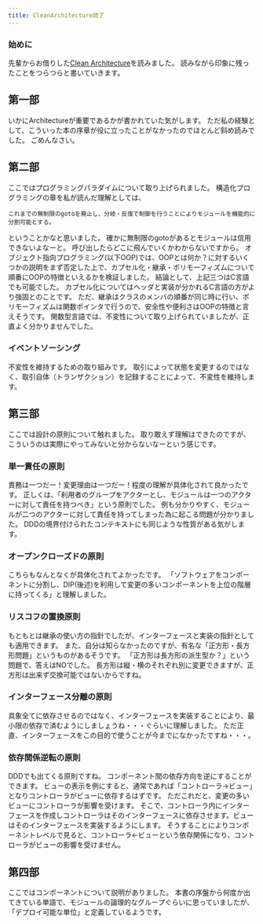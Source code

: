 ```yaml
---
title: CleanArchitecture読了
---
```


### 始めに
先輩からお借りした[Clean Architecture](https://www.amazon.co.jp/Clean-Architecture-%E9%81%94%E4%BA%BA%E3%81%AB%E5%AD%A6%E3%81%B6%E3%82%BD%E3%83%95%E3%83%88%E3%82%A6%E3%82%A7%E3%82%A2%E3%81%AE%E6%A7%8B%E9%80%A0%E3%81%A8%E8%A8%AD%E8%A8%88-Robert-C-Martin/dp/4048930656/)を読みました。
読みながら印象に残ったことをつらつらと書いていきます。

## 第一部
いかにArchitectureが重要であるかが書かれていた気がします。
ただ私の経験として、こういった本の序章が役に立ったことがなかったのでほとんど斜め読みでした。
ごめんなさい。

## 第二部
ここではプログラミングパラダイムについて取り上げられました。
構造化プログラミングの章を私が読んだ理解としては、

```
これまでの無制限のgotoを廃止し、分岐・反復で制御を行うことによりモジュールを機能的に分割可能とする。
```

ということかなと思いました。
確かに無制限のgotoがあるとモジュールは信用できないよなーと。
呼び出したらどこに飛んでいくかわからないですから。
オブジェクト指向プログラミング(以下OOP)では、OOPとは何か？に対するいくつかの説明をまず否定した上で、カプセル化・継承・ポリモーフィズムについて順番にOOPの特徴といえるかを検証しました。
結論として、上記三つはC言語でも可能でした。
カプセル化についてはヘッダと実装が分かれるC言語の方がより強固とのことです。
ただ、継承はクラスのメンバの順番が同じ時に行い、ポリモーフィズムは関数ポインタで行うので、安全性や便利さはOOPの特徴と言えそうです。
関数型言語では、不変性について取り上げられていましたが、正直よく分かりませんでした。

### イベントソーシング
不変性を維持するための取り組みです。
取引によって状態を変更するのではなく、取引自体（トランザクション）を記録することによって、不変性を維持します。

## 第三部
ここでは設計の原則について触れました。
取り敢えず理解はできたのですが、こういうのは実際にやってみないと分からないなーという感じです。

### 単一責任の原則
責務は一つだー！変更理由は一つだー！程度の理解が具体化されて良かったです。
正しくは、「利用者のグループをアクターとし、モジュールは一つのアクターに対して責任を持つべき」という原則でした。
例も分かりやすく、モジュールが二つのアクターに対して責任を持ってしまった為に起こる問題が分かりました。
DDDの境界付けられたコンテキストにも同じような性質がある気がします。

### オープンクローズドの原則
こちらもなんとなくが具体化されてよかったです。
「ソフトウェアをコンポーネントに分割し、DIP(後述)を利用して変更の多いコンポーネントを上位の階層に持ってくる」と理解しました。

### リスコフの置換原則
もともとは継承の使い方の指針でしたが、インターフェースと実装の指針としても適用できます。
また、自分は知らなかったのですが、有名な「正方形・長方形問題」というものがあるそうです。
「正方形は長方形の派生型か？」という問題で、答えはNOでした。
長方形は縦・横のそれぞれ別に変更できますが、正方形は出来ず交換可能ではないからですね。

### インターフェース分離の原則
具象全てに依存させるのではなく、インターフェースを実装することにより、最小限の依存で済むようにしましょうね・・・ぐらいに理解しました。
ただ正直、インターフェースをこの目的で使うことが今までになかったですね・・・。

### 依存関係逆転の原則
DDDでも出てくる原則ですね。
コンポーネント間の依存方向を逆にすることができます。
ビューの表示を例にすると、通常であれば「コントローラ->ビュー」となりコントローラがビューに依存するはずです。
ただこれだと、変更の多いビューにコントローラが影響を受けます。
そこで、コントローラ内にインターフェースを作成しコントローラはそのインターフェースに依存させます。ビューはそのインターフェースを実装するようにします。
そうすることによりコンポーネントレベルで見ると、コントローラ<-ビューという依存関係になり、コントローラがビューの影響を受けません。

## 第四部
ここではコンポーネントについて説明がありました。
本書の序盤から何度か出てきている単語で、モジュールの論理的なグループぐらいに思っていましたが、「デプロイ可能な単位」と定義しているようです。
